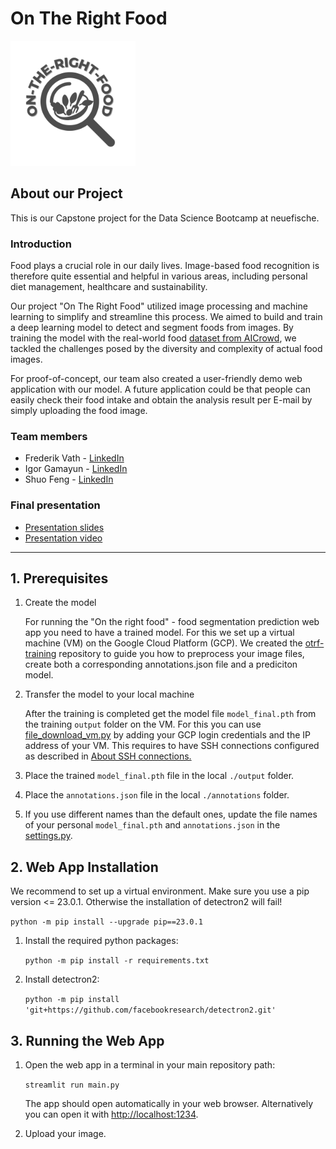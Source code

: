 # On The Right Food

<img src="images/on_the_right_food_logo_dark.png" width = 200>

## About our Project

This is our Capstone project for the Data Science Bootcamp at neuefische.

### Introduction

Food plays a crucial role in our daily lives. Image-based food recognition is therefore quite essential and helpful in various areas, including personal diet management, healthcare and sustainability.

Our project "On The Right Food" utilized image processing and machine learning to simplify and streamline this process. We aimed to build and train a deep learning model to detect and segment foods from images. By training the model with the real-world food [dataset from AICrowd](https://www.aicrowd.com/challenges/food-recognition-benchmark-2022), we tackled the challenges posed by the diversity and complexity of actual food images. 

For proof-of-concept, our team also created a user-friendly demo web application with our model. A future application could be that people can easily check their food intake and obtain the analysis result per E-mail by simply uploading the food image.


### Team members
- Frederik Vath - [LinkedIn](https://www.linkedin.com/in/frederik-vath-1b91ab51/)  
- Igor Gamayun - [LinkedIn](https://www.linkedin.com/in/igor-gamayun-96aa2254/)     
- Shuo Feng - [LinkedIn](https://www.linkedin.com/in/shuo-feng-4884b025b/)   

### Final presentation

- [Presentation slides](https://github.com/rhiniodontypus/on-the-right-food/blob/branch_shuo/presentation_OnTheRightFood.pdf)  
- [Presentation video](https://www.youtube.com/watch?v=ymSrVHMmX54)

---

## 1. Prerequisites

1. Create the model

    For running the "On the right food" - food segmentation prediction web app you need to have a trained model. For this we set up a virtual machine (VM) on the Google Cloud Platform (GCP). We created the [otrf-training](https://github.com/rhiniodontypus/otrf-training) repository to guide you how to preprocess your image files, create both a corresponding annotations.json file and a prediciton model. 
   
2. Transfer the model to your local machine

    After the training is completed get the model file `model_final.pth` from the training `output` folder on the VM. For this you can use [file_download_vm.py](file_download_vm.py) by adding your GCP login credentials and the IP address of your VM. This requires to have SSH connections configured as described in [About SSH connections.
](https://cloud.google.com/compute/docs/instances/ssh)

5. Place the trained `model_final.pth` file in the local `./output` folder.

6. Place the `annotations.json` file in the local `./annotations` folder.

7. If you use different names than the default ones, update the file names of your personal `model_final.pth` and `annotations.json` in the [settings.py](./config/settings.py).

## 2. Web App Installation

We recommend to set up a virtual environment. Make sure you use a pip version <= 23.0.1. Otherwise the installation of detectron2 will fail!

`python -m pip install --upgrade pip==23.0.1`


1. Install the required python packages:

    `python -m pip install -r requirements.txt`

2. Install detectron2:

    `python -m pip install 'git+https://github.com/facebookresearch/detectron2.git'`

## 3. Running the Web App
1. Open the web app in a terminal in your main repository path:

    `streamlit run main.py`

    The app should open automatically in your web browser. Alternatively you can open it with [http://localhost:1234](http://localhost:1234).
2. Upload your image.
